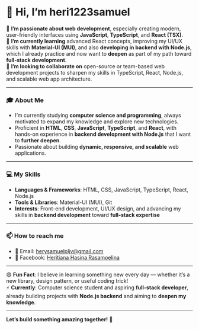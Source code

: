 # 👋 Hi, I’m heri1223samuel

👀 **I’m passionate about web development**, especially creating modern, user-friendly interfaces using **JavaScript**, **TypeScript**, and **React (TSX)**.  
🌱 **I’m currently learning** advanced React concepts, improving my UI/UX skills with **Material-UI (MUI)**, and also **developing in backend with Node.js**, which I already practice and now want to **deepen** as part of my path toward **full-stack development**.  
💞️ **I’m looking to collaborate on** open-source or team-based web development projects to sharpen my skills in TypeScript, React, Node.js, and scalable web app architecture.

---

### 🎓 About Me  
- I’m currently studying **computer science and programming**, always motivated to expand my knowledge and explore new technologies.  
- Proficient in **HTML**, **CSS**, **JavaScript**, **TypeScript**, and **React**, with hands-on experience in **backend development with Node.js** that I want to **further deepen**.  
- Passionate about building **dynamic, responsive, and scalable** web applications.

---

### 💻 My Skills  
- **Languages & Frameworks**: HTML, CSS, JavaScript, TypeScript, React, Node.js  
- **Tools & Libraries**: Material-UI (MUI), Git  
- **Interests**: Front-end development, UI/UX design, and advancing my skills in **backend development** toward **full-stack expertise**

---

### 📫 How to reach me  
- 📧 Email: [herysamuelpljv@gmail.com](mailto:herysamuelpljv@gmail.com)  
- 📘 Facebook: [Heritiana Hasina Rasamoelina](https://www.facebook.com/heritianahasyna)  

---

😄 **Fun Fact**: I believe in learning something new every day — whether it’s a new library, design pattern, or useful coding trick!  
⚡ **Currently**: Computer science student and aspiring **full-stack developer**, already building projects with **Node.js backend** and aiming to **deepen my knowledge**.  

---

**Let’s build something amazing together!** 🚀  
